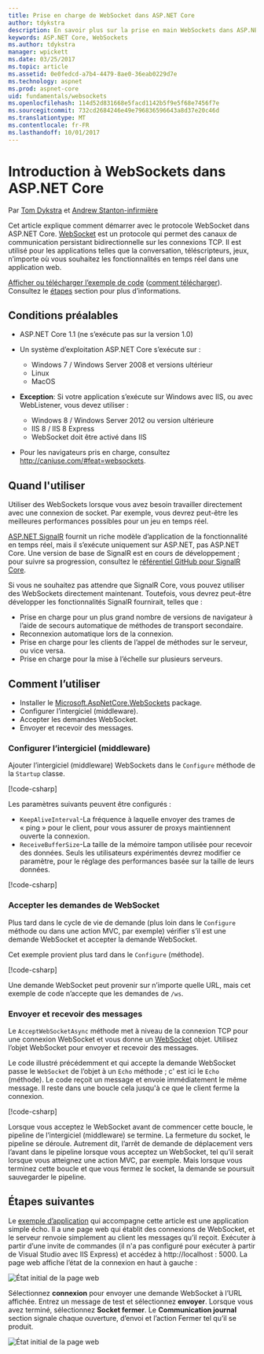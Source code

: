 ```yaml
---
title: Prise en charge de WebSocket dans ASP.NET Core
author: tdykstra
description: En savoir plus sur la prise en main WebSockets dans ASP.NET Core.
keywords: ASP.NET Core, WebSockets
ms.author: tdykstra
manager: wpickett
ms.date: 03/25/2017
ms.topic: article
ms.assetid: 0e0fedcd-a7b4-4479-8ae0-36eab0229d7e
ms.technology: aspnet
ms.prod: aspnet-core
uid: fundamentals/websockets
ms.openlocfilehash: 114d52d831668e5facd1142b5f9e5f68e7456f7e
ms.sourcegitcommit: 732cd2684246e49e796836596643a8d37e20c46d
ms.translationtype: MT
ms.contentlocale: fr-FR
ms.lasthandoff: 10/01/2017
---
```

# <a name="introduction-to-websockets-in-aspnet-core"></a>Introduction à WebSockets dans ASP.NET Core

Par [Tom Dykstra](https://github.com/tdykstra) et [Andrew Stanton-infirmière](https://github.com/anurse)

Cet article explique comment démarrer avec le protocole WebSocket dans ASP.NET Core. [WebSocket](https://wikipedia.org/wiki/WebSocket) est un protocole qui permet des canaux de communication persistant bidirectionnelle sur les connexions TCP. Il est utilisé pour les applications telles que la conversation, téléscripteurs, jeux, n’importe où vous souhaitez les fonctionnalités en temps réel dans une application web.

[Afficher ou télécharger l’exemple de code](https://github.com/aspnet/Docs/tree/master/aspnetcore/fundamentals/websockets/sample) ([comment télécharger](xref:tutorials/index#how-to-download-a-sample)). Consultez le [étapes](#next-steps) section pour plus d’informations.


## <a name="prerequisites"></a>Conditions préalables

* ASP.NET Core 1.1 (ne s’exécute pas sur la version 1.0)
* Un système d’exploitation ASP.NET Core s’exécute sur :
  
  * Windows 7 / Windows Server 2008 et versions ultérieur
  * Linux
  * MacOS

* **Exception**: Si votre application s’exécute sur Windows avec IIS, ou avec WebListener, vous devez utiliser :

  * Windows 8 / Windows Server 2012 ou version ultérieure
  * IIS 8 / IIS 8 Express
  * WebSocket doit être activé dans IIS

* Pour les navigateurs pris en charge, consultez http://caniuse.com/#feat=websockets.

## <a name="when-to-use-it"></a>Quand l'utiliser

Utiliser des WebSockets lorsque vous avez besoin travailler directement avec une connexion de socket. Par exemple, vous devrez peut-être les meilleures performances possibles pour un jeu en temps réel.

[ASP.NET SignalR](https://docs.microsoft.com/aspnet/signalr/overview/getting-started/introduction-to-signalr) fournit un riche modèle d’application de la fonctionnalité en temps réel, mais il s’exécute uniquement sur ASP.NET, pas ASP.NET Core. Une version de base de SignalR est en cours de développement ; pour suivre sa progression, consultez le [référentiel GitHub pour SignalR Core](https://github.com/aspnet/SignalR).

Si vous ne souhaitez pas attendre que SignalR Core, vous pouvez utiliser des WebSockets directement maintenant. Toutefois, vous devrez peut-être développer les fonctionnalités SignalR fournirait, telles que :

* Prise en charge pour un plus grand nombre de versions de navigateur à l’aide de secours automatique de méthodes de transport secondaire.
* Reconnexion automatique lors de la connexion.
* Prise en charge pour les clients de l’appel de méthodes sur le serveur, ou vice versa.
* Prise en charge pour la mise à l’échelle sur plusieurs serveurs.

## <a name="how-to-use-it"></a>Comment l’utiliser

* Installer le [Microsoft.AspNetCore.WebSockets](https://www.nuget.org/packages/Microsoft.AspNetCore.WebSockets/) package.
* Configurer l’intergiciel (middleware).
* Accepter les demandes WebSocket.
* Envoyer et recevoir des messages.

### <a name="configure-the-middleware"></a>Configurer l’intergiciel (middleware)

Ajouter l’intergiciel (middleware) WebSockets dans le `Configure` méthode de la `Startup` classe.

[!code-csharp[](websockets/sample/Startup.cs?name=UseWebSockets)]

Les paramètres suivants peuvent être configurés :

* `KeepAliveInterval`-La fréquence à laquelle envoyer des trames de « ping » pour le client, pour vous assurer de proxys maintiennent ouverte la connexion.
* `ReceiveBufferSize`-La taille de la mémoire tampon utilisée pour recevoir des données. Seuls les utilisateurs expérimentés devrez modifier ce paramètre, pour le réglage des performances basée sur la taille de leurs données.

[!code-csharp[](websockets/sample/Startup.cs?name=UseWebSocketsOptions)]

### <a name="accept-websocket-requests"></a>Accepter les demandes de WebSocket

Plus tard dans le cycle de vie de demande (plus loin dans le `Configure` méthode ou dans une action MVC, par exemple) vérifier s’il est une demande WebSocket et accepter la demande WebSocket.

Cet exemple provient plus tard dans le `Configure` (méthode).

[!code-csharp[](websockets/sample/Startup.cs?name=AcceptWebSocket&highlight=7)]

Une demande WebSocket peut provenir sur n’importe quelle URL, mais cet exemple de code n’accepte que les demandes de `/ws`.

### <a name="send-and-receive-messages"></a>Envoyer et recevoir des messages

Le `AcceptWebSocketAsync` méthode met à niveau de la connexion TCP pour une connexion WebSocket et vous donne un [WebSocket](https://docs.microsoft.com/dotnet/core/api/system.net.websockets.websocket) objet. Utilisez l’objet WebSocket pour envoyer et recevoir des messages.

Le code illustré précédemment et qui accepte la demande WebSocket passe le `WebSocket` de l’objet à un `Echo` méthode ; c' est ici le `Echo` (méthode). Le code reçoit un message et envoie immédiatement le même message. Il reste dans une boucle cela jusqu'à ce que le client ferme la connexion. 

[!code-csharp[](websockets/sample/Startup.cs?name=Echo)]

Lorsque vous acceptez le WebSocket avant de commencer cette boucle, le pipeline de l’intergiciel (middleware) se termine.  La fermeture du socket, le pipeline se déroule. Autrement dit, l’arrêt de demande de déplacement vers l’avant dans le pipeline lorsque vous acceptez un WebSocket, tel qu’il serait lorsque vous atteignez une action MVC, par exemple.  Mais lorsque vous terminez cette boucle et que vous fermez le socket, la demande se poursuit sauvegarder le pipeline.

## <a name="next-steps"></a>Étapes suivantes

Le [exemple d’application](https://github.com/aspnet/Docs/tree/master/aspnetcore/fundamentals/websockets/sample) qui accompagne cette article est une application simple écho. Il a une page web qui établit des connexions de WebSocket, et le serveur renvoie simplement au client les messages qu’il reçoit. Exécuter à partir d’une invite de commandes (il n'a pas configuré pour exécuter à partir de Visual Studio avec IIS Express) et accédez à http://localhost : 5000. La page web affiche l’état de la connexion en haut à gauche :

![État initial de la page web](websockets/_static/start.png)

Sélectionnez **connexion** pour envoyer une demande WebSocket à l’URL affichée.  Entrez un message de test et sélectionnez **envoyer**. Lorsque vous avez terminé, sélectionnez **Socket fermer**. Le **Communication journal** section signale chaque ouverture, d’envoi et l’action Fermer tel qu’il se produit.

![État initial de la page web](websockets/_static/end.png)
